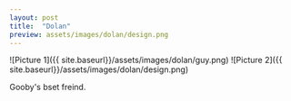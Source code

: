 ```yaml
---
layout: post
title:  "Dolan"
preview: assets/images/dolan/design.png
---
```


![Picture 1]({{ site.baseurl}}/assets/images/dolan/guy.png)
![Picture 2]({{ site.baseurl}}/assets/images/dolan/design.png)

Gooby's bset freind.
